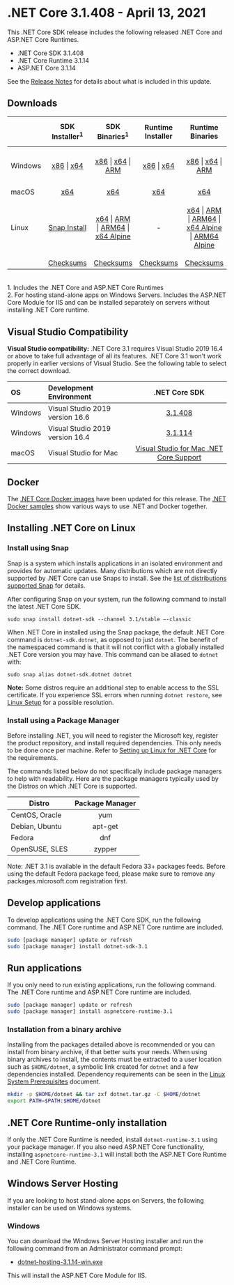 # .NET Core 3.1.408 - April 13, 2021

This .NET Core SDK release includes the following released .NET Core and ASP.NET Core Runtimes.

* .NET Core SDK 3.1.408
* .NET Core Runtime 3.1.14
* ASP.NET Core 3.1.14

See the [Release Notes](https://github.com/dotnet/core/blob/main/release-notes/3.1/3.1.14/3.1.14.md) for details about what is included in this update.


## Downloads

|           | SDK Installer<sup>1</sup>                        | SDK Binaries<sup>1</sup>                 | Runtime Installer                                        | Runtime Binaries                                 | ASP.NET Core Runtime           | Windows Desktop Runtime           |
| --------- | :------------------------------------------:     | :----------------------:                 | :---------------------------:                            | :-------------------------:                      | :-----------------:            |:-----------------:            |
| Windows   | [x86][dotnet-sdk-win-x86.exe] \| [x64][dotnet-sdk-win-x64.exe] | [x86][dotnet-sdk-win-x86.zip] \| [x64][dotnet-sdk-win-x64.zip] \| [ARM][dotnet-sdk-win-arm.zip] | [x86][dotnet-runtime-win-x86.exe] \| [x64][dotnet-runtime-win-x64.exe] | [x86][dotnet-runtime-win-x86.zip] \| [x64][dotnet-runtime-win-x64.zip] \| [ARM][dotnet-runtime-win-arm.zip]  | [x86][aspnetcore-runtime-win-x86.exe] \| [x64][aspnetcore-runtime-win-x64.exe] \| [ARM][aspnetcore-runtime-win-arm.zip] \|<br/> [Hosting Bundle][dotnet-hosting-win.exe]<sup>2</sup> | [x86][windowsdesktop-runtime-win-x86.exe] \| [x64][windowsdesktop-runtime-win-x64.exe] |
| macOS     | [x64][dotnet-sdk-osx-x64.pkg]  | [x64][dotnet-sdk-osx-x64.tar.gz]     | [x64][dotnet-runtime-osx-x64.pkg] | [x64][dotnet-runtime-osx-x64.tar.gz] | [x64][aspnetcore-runtime-osx-x64.tar.gz]<sup>1</sup> | - |
| Linux     |  [Snap Install][snap-install]  | [x64][dotnet-sdk-linux-x64.tar.gz] \| [ARM][dotnet-sdk-linux-arm.tar.gz] \| [ARM64][dotnet-sdk-linux-arm64.tar.gz] \| [x64 Alpine][dotnet-sdk-linux-musl-x64.tar.gz] | - | [x64][dotnet-runtime-linux-x64.tar.gz] \| [ARM][dotnet-runtime-linux-arm.tar.gz] \| [ARM64][dotnet-runtime-linux-arm64.tar.gz] \| [x64 Alpine][dotnet-runtime-linux-musl-x64.tar.gz] \| [ARM64 Alpine][dotnet-runtime-linux-musl-arm64.tar.gz] | [x64][aspnetcore-runtime-linux-x64.tar.gz]<sup>1</sup>  \| [ARM][aspnetcore-runtime-linux-arm.tar.gz]<sup>1</sup> \| [ARM64][aspnetcore-runtime-linux-arm64.tar.gz]<sup>1</sup> \| [x64 Alpine][aspnetcore-runtime-linux-musl-x64.tar.gz] \| [ARM64 Alpine][aspnetcore-runtime-linux-musl-arm64.tar.gz] | - |
|  | [Checksums][checksums-sdk]                             | [Checksums][checksums-sdk]                                          | [Checksums][checksums-runtime]                             | [Checksums][checksums-runtime] | [Checksums][checksums-runtime] | [Checksums][checksums-runtime] |

</br>
1. Includes the .NET Core and ASP.NET Core Runtimes
</br>2. For hosting stand-alone apps on Windows Servers. Includes the ASP.NET Core Module for IIS and can be installed separately on servers without installing .NET Core runtime.

## Visual Studio Compatibility

**Visual Studio compatibility:** .NET Core 3.1 requires Visual Studio 2019 16.4 or above to take full advantage of all its features. .NET Core 3.1 won't work properly in earlier versions of Visual Studio. See the following table to select the correct download.

| OS | Development Environment | .NET Core SDK |
| :-- | :-- | :--: |
| Windows | Visual Studio 2019 version 16.6 | [3.1.408](#downloads) |
| Windows | Visual Studio 2019 version 16.4 | [3.1.114](3.1.14.md) |
| macOS | Visual Studio for Mac | [Visual Studio for Mac .NET Core Support](https://learn.microsoft.com/visualstudio/mac/net-core-support) |


## Docker

The [.NET Core Docker images](https://hub.docker.com/_/microsoft-dotnet) have been updated for this release. The [.NET Docker samples](https://github.com/dotnet/dotnet-docker/blob/main/samples/README.md) show various ways to use .NET and Docker together.

## Installing .NET Core on Linux

### Install using Snap

Snap is a system which installs applications in an isolated environment and provides for automatic updates. Many distributions which are not directly supported by .NET Core can use Snaps to install. See the [list of distributions supported Snap](https://docs.snapcraft.io/installing-snapd/6735) for details.

After configuring Snap on your system, run the following command to install the latest .NET Core SDK.

`sudo snap install dotnet-sdk --channel 3.1/stable –-classic`

When .NET Core in installed using the Snap package, the default .NET Core command is `dotnet-sdk.dotnet`, as opposed to just `dotnet`. The benefit of the namespaced command is that it will not conflict with a globally installed .NET Core version you may have. This command can be aliased to `dotnet` with:

`sudo snap alias dotnet-sdk.dotnet dotnet`

**Note:** Some distros require an additional step to enable access to the SSL certificate. If you experience SSL errors when running `dotnet restore`, see [Linux Setup](https://github.com/dotnet/core/blob/main/Documentation/linux-setup.md) for a possible resolution.

### Install using a Package Manager

Before installing .NET, you will need to register the Microsoft key, register the product repository, and install required dependencies. This only needs to be done once per machine. Refer to [Setting up Linux for .NET Core][linux-setup] for the requirements.

The commands listed below do not specifically include package managers to help with readability. Here are the package managers typically used by the Distros on which .NET Core is supported.

| Distro | Package Manager  |
| ---             | :----:  |
| CentOS, Oracle  | yum     |
| Debian, Ubuntu  | apt-get |
| Fedora          | dnf     |
| OpenSUSE, SLES  | zypper  |

Note: .NET 3.1 is available in the default Fedora 33+ packages feeds. Before using the default Fedora package feed, please make sure to remove any packages.microsoft.com registration first.

## Develop applications

To develop applications using the .NET Core SDK, run the following command. The .NET Core runtime and ASP.NET Core runtime are included.

```bash
sudo [package manager] update or refresh
sudo [package manager] install dotnet-sdk-3.1
```

## Run applications

If you only need to run existing applications, run the following command. The .NET Core runtime and ASP.NET Core runtime are included.

```bash
sudo [package manager] update or refresh
sudo [package manager] install aspnetcore-runtime-3.1
```

### Installation from a binary archive

Installing from the packages detailed above is recommended or you can install from binary archive, if that better suits your needs. When using binary archives to install, the contents must be extracted to a user location such as `$HOME/dotnet`, a symbolic link created for `dotnet` and a few dependencies installed. Dependency requirements can be seen in the [Linux System Prerequisites](https://github.com/dotnet/core/blob/main/Documentation/linux-prereqs.md) document.

```bash
mkdir -p $HOME/dotnet && tar zxf dotnet.tar.gz -C $HOME/dotnet
export PATH=$PATH:$HOME/dotnet
```

## .NET Core Runtime-only installation

If only the .NET Core Runtime is needed, install `dotnet-runtime-3.1` using your package manager. If you also need ASP.NET Core functionality, installing `aspnetcore-runtime-3.1` will install both the ASP.NET Core Runtime and .NET Core Runtime.

## Windows Server Hosting

If you are looking to host stand-alone apps on Servers, the following installer can be used on Windows systems.

### Windows

You can download the Windows Server Hosting installer and run the following command from an Administrator command prompt:

* [dotnet-hosting-3.1.14-win.exe][dotnet-hosting-win.exe]

This will install the ASP.NET Core Module for IIS.

[blob-runtime]: https://dotnetcli.blob.core.windows.net/dotnet/Runtime/
[blob-sdk]: https://dotnetcli.blob.core.windows.net/dotnet/Sdk/
[release-notes]: https://github.com/dotnet/core/blob/main/release-notes/3.1/3.1.14/3.1.408-download.md
[snap-install]: 3.1.14-install-instructions.md

[checksums-runtime]: https://dotnetcli.blob.core.windows.net/dotnet/checksums/3.1.14-sha.txt
[checksums-sdk]: https://dotnetcli.blob.core.windows.net/dotnet/checksums/3.1.14-sha.txt

[linux-setup]: https://learn.microsoft.com/dotnet/core/install/linux


[//]: # ( Runtime 3.1.14)
[dotnet-runtime-linux-arm.tar.gz]: https://download.visualstudio.microsoft.com/download/pr/b094bab3-c504-404b-9524-b191f7deaad3/42eb57c4ed80bf99336cb8ea99105c7b/dotnet-runtime-3.1.14-linux-arm.tar.gz
[dotnet-runtime-linux-arm64.tar.gz]: https://download.visualstudio.microsoft.com/download/pr/c6c4000d-5156-4526-b39e-e8fc67594e1b/dc652a3170cab422a1860b63ee83a25b/dotnet-runtime-3.1.14-linux-arm64.tar.gz
[dotnet-runtime-linux-musl-arm64.tar.gz]: https://download.visualstudio.microsoft.com/download/pr/7ea5a67d-c13f-4da6-8615-81033db8c143/6ce1efafbe3859a9e9863795a30fe7a2/dotnet-runtime-3.1.14-linux-musl-arm64.tar.gz
[dotnet-runtime-linux-musl-x64.tar.gz]: https://download.visualstudio.microsoft.com/download/pr/e7f88aae-a10e-4b49-8ccd-31f2df82cf3f/35fb27716a3b7543ef2889f0e4c19949/dotnet-runtime-3.1.14-linux-musl-x64.tar.gz
[dotnet-runtime-linux-x64.tar.gz]: https://download.visualstudio.microsoft.com/download/pr/4e5f17fa-fa56-40bc-bf3d-fd6abc91d0ad/08bd80f3751c0ac602dd41dc2534265e/dotnet-runtime-3.1.14-linux-x64.tar.gz
[dotnet-runtime-osx-x64.pkg]: https://download.visualstudio.microsoft.com/download/pr/61df6a9d-3026-41f9-88e3-8bc9eded713d/6a46352bc4a98d208350d65e0a02bd3a/dotnet-runtime-3.1.14-osx-x64.pkg
[dotnet-runtime-osx-x64.tar.gz]: https://download.visualstudio.microsoft.com/download/pr/3423c7df-2daa-4188-8a13-646ae39f9d3f/86ed48857b28ce85cdc9a8699489aa71/dotnet-runtime-3.1.14-osx-x64.tar.gz
[dotnet-runtime-win-arm.zip]: https://download.visualstudio.microsoft.com/download/pr/b05ae762-0720-4d51-80d5-76d6e1c3d212/c00f5949dcb80ba6b923d3b318960d3a/dotnet-runtime-3.1.14-win-arm.zip
[dotnet-runtime-win-x64.exe]: https://download.visualstudio.microsoft.com/download/pr/56c3a951-9e5c-437d-a8da-80d263a62cc0/9681c2ff2f0e98f93976289e5ee7f53f/dotnet-runtime-3.1.14-win-x64.exe
[dotnet-runtime-win-x64.zip]: https://download.visualstudio.microsoft.com/download/pr/d88fda36-5e76-447e-8ed4-c3bd4151663c/c2d1485326cdeaab2168ee1d0ced1e0a/dotnet-runtime-3.1.14-win-x64.zip
[dotnet-runtime-win-x86.exe]: https://download.visualstudio.microsoft.com/download/pr/56faca83-d1b3-4e1e-b203-3799c9166e84/707d7503ef4e4254f83f4030c60e8501/dotnet-runtime-3.1.14-win-x86.exe
[dotnet-runtime-win-x86.zip]: https://download.visualstudio.microsoft.com/download/pr/7859793b-fc78-474a-8e50-cf037ead0fec/d5cf5dbe06bb0f078f9329d4ee63ad91/dotnet-runtime-3.1.14-win-x86.zip

[//]: # ( WindowsDesktop 3.1.14)
[windowsdesktop-runtime-win-x64.exe]: https://download.visualstudio.microsoft.com/download/pr/88437980-f813-4a01-865c-f992ad4909bb/9a936984781f6ce3526ffc946267e0ea/windowsdesktop-runtime-3.1.14-win-x64.exe
[windowsdesktop-runtime-win-x86.exe]: https://download.visualstudio.microsoft.com/download/pr/f449f435-25d3-4d5c-ad14-0c84f5131dea/a597530464689595a430407e440787c4/windowsdesktop-runtime-3.1.14-win-x86.exe

[//]: # ( ASP 3.1.14)
[aspnetcore-runtime-linux-arm.tar.gz]: https://download.visualstudio.microsoft.com/download/pr/a2439002-1f01-40d3-bc03-93612f2a25b5/2bd289060d44b428baa027ba0e8be762/aspnetcore-runtime-3.1.14-linux-arm.tar.gz
[aspnetcore-runtime-linux-arm64.tar.gz]: https://download.visualstudio.microsoft.com/download/pr/af1dcdff-acfe-4cbe-8a5b-aae0d6e63381/d3bd67c6fd14cd1187c268834189d5cc/aspnetcore-runtime-3.1.14-linux-arm64.tar.gz
[aspnetcore-runtime-linux-musl-arm64.tar.gz]: https://download.visualstudio.microsoft.com/download/pr/afd4ecd1-5473-495e-9441-28790eecedd0/687a17a0534e548c5a9ab6f953eff1a1/aspnetcore-runtime-3.1.14-linux-musl-arm64.tar.gz
[aspnetcore-runtime-linux-musl-x64.tar.gz]: https://download.visualstudio.microsoft.com/download/pr/16f982a4-68a1-4655-bb82-79862198d441/2fcb7b40ff0f3c2f786390817ef469f1/aspnetcore-runtime-3.1.14-linux-musl-x64.tar.gz
[aspnetcore-runtime-linux-x64.tar.gz]: https://download.visualstudio.microsoft.com/download/pr/516b337a-83f9-4946-b2a6-b2f686e09a76/d0e82549e890c5d852c461319ffd5b31/aspnetcore-runtime-3.1.14-linux-x64.tar.gz
[aspnetcore-runtime-osx-x64.tar.gz]: https://download.visualstudio.microsoft.com/download/pr/4e37dd8f-af29-4b27-b495-e7a2fdd1ccb1/50219323ab8d29de6a7fef040646d8b9/aspnetcore-runtime-3.1.14-osx-x64.tar.gz
[aspnetcore-runtime-win-arm.zip]: https://download.visualstudio.microsoft.com/download/pr/b5f5103a-6605-4757-81d7-dcc83d6d025a/d50274294e23cf9d1226680029191972/aspnetcore-runtime-3.1.14-win-arm.zip
[aspnetcore-runtime-win-x64.exe]: https://download.visualstudio.microsoft.com/download/pr/c060cd8b-e7b8-4e20-8195-b102053f515b/fc88cd9ee072881bde14fa29badb8884/aspnetcore-runtime-3.1.14-win-x64.exe
[aspnetcore-runtime-win-x64.zip]: https://download.visualstudio.microsoft.com/download/pr/e4c43b9d-847a-4f92-aff3-ccae21822e43/cea2ed10f2fa8247a0cec513f6cc5e47/aspnetcore-runtime-3.1.14-win-x64.zip
[aspnetcore-runtime-win-x86.exe]: https://download.visualstudio.microsoft.com/download/pr/871c3c8b-0fa3-4d95-bfb2-87e81000d975/e46edc7df65a9c88f354110b6c8a0ce8/aspnetcore-runtime-3.1.14-win-x86.exe
[aspnetcore-runtime-win-x86.zip]: https://download.visualstudio.microsoft.com/download/pr/496f9fa7-1761-47f3-811b-18e546a0934c/05cc06e6d506ad92e61a1f638dd97774/aspnetcore-runtime-3.1.14-win-x86.zip
[dotnet-hosting-win.exe]: https://download.visualstudio.microsoft.com/download/pr/bdc70151-74f7-427c-a368-716d5f1840c5/6186889f6c784bae224eb15fb94c45fe/dotnet-hosting-3.1.14-win.exe

[//]: # ( SDK 3.1.408 )
[dotnet-sdk-linux-arm.tar.gz]: https://download.visualstudio.microsoft.com/download/pr/614983bc-78eb-4673-b1ff-fe876660ae21/03523848937d401293a7abdb56a6a0e2/dotnet-sdk-3.1.408-linux-arm.tar.gz
[dotnet-sdk-linux-arm64.tar.gz]: https://download.visualstudio.microsoft.com/download/pr/8aca4221-54b6-421d-9be0-f25e4b799463/b70cca6f2acddc5361f97dc7f77a8ddf/dotnet-sdk-3.1.408-linux-arm64.tar.gz
[dotnet-sdk-linux-musl-x64.tar.gz]: https://download.visualstudio.microsoft.com/download/pr/a3c3b86a-94c9-4f8a-b7a4-20f04768ba2d/9df1a0b06222a534a658ed4bd55e5cf8/dotnet-sdk-3.1.408-linux-musl-x64.tar.gz
[dotnet-sdk-linux-x64.tar.gz]: https://download.visualstudio.microsoft.com/download/pr/2054b462-43da-4c61-9e2d-d02167c71c40/a8be03062d9d770c8025c7de47ca366d/dotnet-sdk-3.1.408-linux-x64.tar.gz
[dotnet-sdk-osx-x64.pkg]: https://download.visualstudio.microsoft.com/download/pr/99ff3282-3027-4bb8-8b96-8715d674f417/a483e65d765e3f475d009f233ddfec35/dotnet-sdk-3.1.408-osx-x64.pkg
[dotnet-sdk-osx-x64.tar.gz]: https://download.visualstudio.microsoft.com/download/pr/04f8da37-7933-40ec-90b1-0403ec794705/e301346e0387597f87394e2f017abfbf/dotnet-sdk-3.1.408-osx-x64.tar.gz
[dotnet-sdk-win-arm.zip]: https://download.visualstudio.microsoft.com/download/pr/25528562-077c-4c09-b361-5eaee2450483/61089123504487277e6d82b374d71751/dotnet-sdk-3.1.408-win-arm.zip
[dotnet-sdk-win-x64.exe]: https://download.visualstudio.microsoft.com/download/pr/fa20039c-5871-4597-8a7b-f0553a12edcc/4fb1cce6214049fe639dd230a9265133/dotnet-sdk-3.1.408-win-x64.exe
[dotnet-sdk-win-x64.zip]: https://download.visualstudio.microsoft.com/download/pr/2436ee79-1fbc-4f6a-94b4-e6fe6aafde13/abbd1ab0ca754adce35a6fd83f85dd2f/dotnet-sdk-3.1.408-win-x64.zip
[dotnet-sdk-win-x86.exe]: https://download.visualstudio.microsoft.com/download/pr/d5821095-b8e2-47fd-b6a0-815beeefb0d4/f9b8a167f7e389b5e0207ada20caa1e9/dotnet-sdk-3.1.408-win-x86.exe
[dotnet-sdk-win-x86.zip]: https://download.visualstudio.microsoft.com/download/pr/563a6709-e7e4-4c05-9184-4baadfa506fd/c4d75a119e83bc52c53611f258d3e729/dotnet-sdk-3.1.408-win-x86.zip


